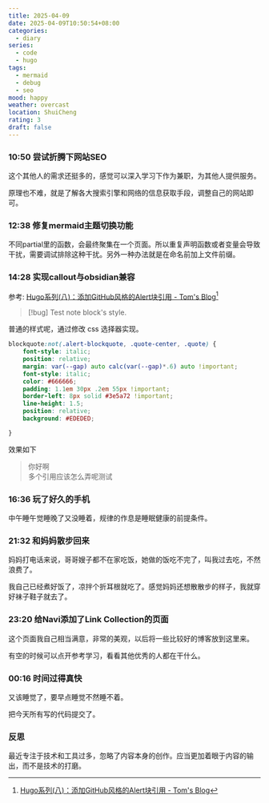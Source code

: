 ```yaml
---
title: 2025-04-09
date: 2025-04-09T10:50:54+08:00
categories:
  - diary
series:
  - code
  - hugo
tags:
  - mermaid
  - debug
  - seo
mood: happy
weather: overcast
location: ShuiCheng
rating: 3
draft: false
---
```


### 10:50 尝试折腾下网站SEO

这个其他人的需求还挺多的，感觉可以深入学习下作为兼职，为其他人提供服务。

原理也不难，就是了解各大搜索引擎和网络的信息获取手段，调整自己的网站即可。

### 12:38 修复mermaid主题切换功能

不同partial里的函数，会最终聚集在一个页面。所以重复声明函数或者变量会导致干扰，需要调试排除这种干扰。另外一种办法就是在命名前加上文件前缀。

### 14:28 实现callout与obsidian兼容

参考:
[Hugo系列(八)：添加GitHub风格的Alert块引用 - Tom's Blog](https://blog.grew.cc/posts/hugo-alert-blockquote)[^1]

[^1]: [Hugo系列(八)：添加GitHub风格的Alert块引用 - Tom's Blog](https://blog.grew.cc/posts/hugo-alert-blockquote)

> [!bug]
> Test note block's style.

普通的样式呢，通过修改 css 选择器实现。
```css
blockquote:not(.alert-blockquote, .quote-center, .quote) {
    font-style: italic;
    position: relative;
    margin: var(--gap) auto calc(var(--gap)*.6) auto !important;
    font-style: italic;
    color: #666666;
    padding: 1.1em 30px .2em 55px !important;
    border-left: 8px solid #3e5a72 !important;
    line-height: 1.5;
    position: relative;
    background: #EDEDED;

}
```

效果如下

>  你好啊  
>  多个引用应该怎么弄呢<span>测试</span>

### 16:36 玩了好久的手机

中午睡午觉睡晚了又没睡着，规律的作息是睡眠健康的前提条件。

### 21:32 和妈妈散步回来

妈妈打电话来说，哥哥嫂子都不在家吃饭，她做的饭吃不完了，叫我过去吃，不然浪费了。

我自己已经煮好饭了，凉拌个折耳根就吃了。感觉妈妈还想散散步的样子，我就穿好袜子鞋子就去了。


### 23:20 给Navi添加了Link Collection的页面

这个页面我自己相当满意，非常的美观，以后将一些比较好的博客放到这里来。

有空的时候可以点开参考学习，看看其他优秀的人都在干什么。

### 00:16 时间过得真快

又该睡觉了，要早点睡觉不然睡不着。

把今天所有写的代码提交了。

### 反思

最近专注于技术和工具过多，忽略了内容本身的创作。应当更加着眼于内容的输出，而不是技术的打磨。